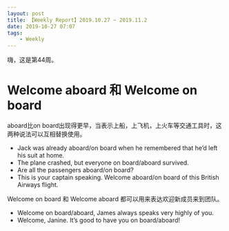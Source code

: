 ```yaml
---
layout: post
title: 【Weekly Report】2019.10.27 ~ 2019.11.2
date: 2019-10-27 07:07
tags:
    - Weekly
---
```


嗨，这是第44周。

# Welcome aboard 和 Welcome on board

aboard比on board出现得更早，当表示上船，上飞机，上火车等交通工具时，这两种说法可以互相替换使用。

* Jack was already aboard/on board when he remembered that he’d left his suit at home.
* The plane crashed, but everyone on board/aboard survived.
* Are all the passengers aboard/on board?
* This is your captain speaking. Welcome aboard/on board of this British Airways flight.

Welcome on board 和 Welcome aboard 都可以用来表达欢迎新成员来到团队。

* Welcome on board/aboard, James always speaks very highly of you.
* Welcome, Janine. It’s good to have you on board/aboard!

